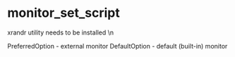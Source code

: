 # monitor_set_script

xrandr utility needs to be installed \n

PreferredOption - external monitor
DefaultOption - default (built-in) monitor
